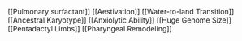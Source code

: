 [[Pulmonary surfactant]]
[[Aestivation]]
[[Water-to-land Transition]]
[[Ancestral Karyotype]]
[[Anxiolytic Ability]]
[[Huge Genome Size]]
[[Pentadactyl Limbs]]
[[Pharyngeal Remodeling]]
